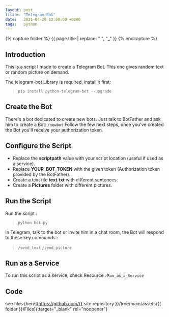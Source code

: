 ```yaml
---
layout: post
title:  "Telegram Bot"
date:   2021-04-20 12:00:00 +0200
tags:   python 
---
```

{% capture folder %}
{{ page.title | replace: " ", "_" }}
{% endcapture %}

## Introduction ##
This is a script I made to create a Telegram Bot. This one gives random text or random picture on demand.
<!--more-->

The telegram-bot Library is required, install it first:
> `pip install python-telegram-bot --upgrade`

## Create the Bot ##
There's a bot dedicated to create new bots. Just talk to BotFather and ask him to create a Bot: `/newbot`
Follow the few next steps, once you've created the Bot you'll receive your authorization token.

## Configure the Script ##
* Replace the __scriptpath__ value with your script location (useful if used as a service).
* Replace __YOUR_BOT_TOKEN__ with the given token (Authorization token provided by the BotFather).
* Create a text file __text.txt__ with different sentences.
* Create a __Pictures__ folder with different pictures.

## Run the Script ##
Run the script : 
> `python bot.py`

In Telegram, talk to the bot or invite him in a chat room, the Bot will respond to these key commands :
> `/send_text`
> `/send_picture`

## Run as a Service ##
To run this script as a service, check Resource : `Run_as_a_Service`

## Code ##
see files [here](https://github.com/{{ site.repository }}/tree/main/assets/{{ folder }}/Files){:target="_blank" rel="noopener"}